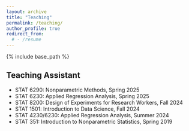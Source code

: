 ```yaml
---
layout: archive
title: "Teaching"
permalink: /teaching/
author_profile: true
redirect_from:
  # - /resume
---
```


{% include base_path %}

Teaching Assistant
-------
- STAT 6290: Nonparametric Methods, Spring 2025
- STAT 6230: Applied Regression Analysis, Spring 2025
- STAT 8200: Design of Experiments for Research Workers, Fall 2024
- STAT 1501: Introduction to Data Science, Fall 2024
- STAT 4230/6230: Applied Regression Analysis, Summer 2024
- STAT 351: Introduction to Nonparametric Statistics, Spring 2019



